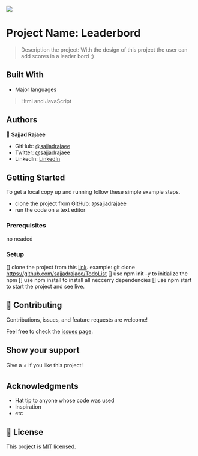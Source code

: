 ![](https://img.shields.io/badge/Microverse-blueviolet)

# Project Name: Leaderbord

> Description the project: With the design of this project the user can add scores in a leader bord ;)


## Built With

- Major languages
> Html and JavaScript


## Authors

👤 **Sajjad Rajaee**

- GitHub: [@sajjadrajaee](https://github.com/sajjadrajaee)
- Twitter: [@sajjadrajaee](https://twitter.com/sajjadrajaee)
- LinkedIn: [LinkedIn](https://linkedin.com/in/sajjadrajaee)

## Getting Started

To get a local copy up and running follow these simple example steps.
- clone the project from GitHub: [@sajjadrajaee](https://github.com/sajjadrajaee/Leaderbord)
- run the code on a text editor

### Prerequisites

no neaded 

### Setup

[] clone the project from this [link](https://github.com/sajjadrajaee/TodoList).
   example: git clone https://github.com/sajjadrajaee/TodoList
[] use npm init -y to initialize the npm
[] use npm install to install all neccerry dependencies
[] use npm start to start the project and see live.


## 🤝 Contributing

Contributions, issues, and feature requests are welcome!

Feel free to check the [issues page](../../issues/).

## Show your support

Give a ⭐️ if you like this project!

## Acknowledgments

- Hat tip to anyone whose code was used
- Inspiration
- etc

## 📝 License

This project is [MIT](./MIT.md) licensed.
